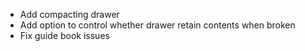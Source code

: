 * Add compacting drawer 
* Add option to control whether drawer retain contents when broken
* Fix guide book issues